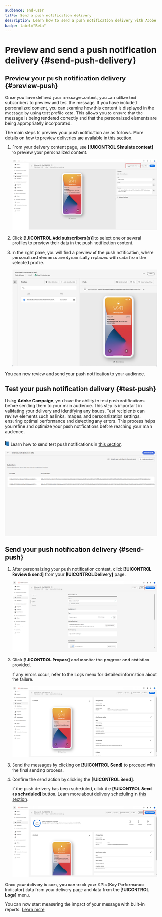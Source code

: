 ```yaml
---
audience: end-user
title: Send a push notification delivery
description: Learn how to send a push notification delivery with Adobe Campaign Web
badge: label="Beta" 
---
```

# Preview and send a push notification delivery {#send-push-delivery}

## Preview your push notification delivery {#preview-push}

Once you have defined your message content, you can utilize test subscribers to preview and test the message. If you have included personalized content, you can examine how this content is displayed in the message by using test profile data. This allows you to ensure that the message is being rendered correctly and that the personalized elements are being appropriately incorporated.

The main steps to preview your push notification are as follows. More details on how to preview deliveries are available in [this section](../preview-test/preview-content.md).

1. From your delivery content page, use **[!UICONTROL Simulate content]** to preview your personalized content.

    ![](assets/push_send_1.png)

1. Click **[!UICONTROL Add subscribers(s)]** to select one or several profiles to preview their data in the push notification content.


    <!--Once your test subscribers are selected, click **[!UICONTROL Select]**.
    ![](assets/push_send_5.png)-->

1. In the right pane, you will find a preview of the push notification, where personalized elements are dynamically replaced with data from the selected profile.

    ![](assets/push_send_7.png)

You can now review and send your push notification to your audience.

## Test your push notification delivery {#test-push}

Using **Adobe Campaign**, you have the ability to test push notifications before sending them to your main audience. This step is important in validating your delivery and identifying any issues. 
Test recipients can review elements such as links, images, and personalization settings, ensuring optimal performance and detecting any errors. This process helps you refine and optimize your push notifications before reaching your main audience.

![](../assets/do-not-localize/book.png) Learn how to send test push notifications in [this section](../preview-test/test-deliveries.md#subscribers).

![](assets/push_send_6.png)

## Send your push notification delivery {#send-push}

1. After personalizing your push notification content, click **[!UICONTROL Review & send]** from your **[!UICONTROL Delivery]** page.

    ![](assets/push_send_2.png)

1. Click **[!UICONTROL Prepare]** and monitor the progress and statistics provided. 

    If any errors occur, refer to the Logs menu for detailed information about the failure.

    ![](assets/push_send_3.png)

1. Send the messages by clicking on **[!UICONTROL Send]** to proceed with the final sending process. 

1. Confirm the send action by clicking the **[!UICONTROL Send]**. 

    If the push delivery has been scheduled, click the **[!UICONTROL Send as scheduled]** button. Learn more about delivery scheduling in [this section](../msg/gs-messages.md#schedule-the-delivery-sending).

    ![](assets/push_send_4.png)

Once your delivery is sent, you can track your KPIs (Key Performance Indicator) data from your delivery page and data from the **[!UICONTROL Logs]** menu.

You can now start measuring the impact of your message with built-in reports. [Learn more](../reporting/push-report.md)
